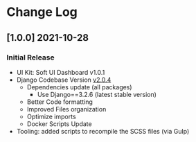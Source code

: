 # Change Log

## [1.0.0] 2021-10-28

### Initial Release

- UI Kit: Soft UI Dashboard v1.0.1
- Django Codebase Version [v2.0.4](https://github.com/app-generator/boilerplate-code-django-dashboard/releases)
    - Dependencies update (all packages)
        - Use Django==3.2.6 (latest stable version)
    - Better Code formatting
    - Improved Files organization
    - Optimize imports
    - Docker Scripts Update
- Tooling: added scripts to recompile the SCSS files (via Gulp)
